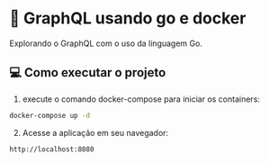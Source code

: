 # 🐳 GraphQL usando go e docker

Explorando o GraphQL com o uso da linguagem Go.


## 💻 Como executar o projeto

1. execute o comando docker-compose para iniciar os containers:

```bash
docker-compose up -d
```

2. Acesse a aplicação em seu navegador:

```bash
http://localhost:8080
```